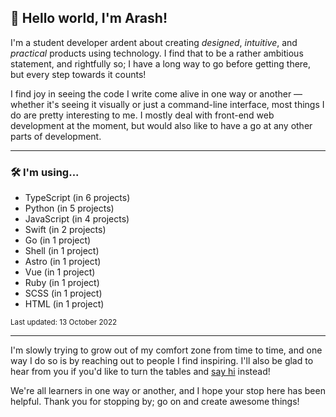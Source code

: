 
## 👋 Hello world, I'm Arash!

I'm a student developer ardent about creating <dfn title="in a way that is aesthetically pleasing">designed</dfn>, <dfn title="in a way that feels natural to a user">intuitive</dfn>, and <dfn title="in a way that serves some use">practical</dfn> products using technology. I find that to be a rather ambitious statement, and rightfully so; I have a long way to go before getting there, but every step towards it counts!

I find joy in seeing the code I write come alive in one way or another — whether it's seeing it visually or just a command-line interface, most things I do are pretty interesting to me. I mostly deal with front-end web development at the moment, but would also like to have a go at any other parts of development.

---

### 🛠 I'm using...

- TypeScript (in 6 projects)
- Python (in 5 projects)
- JavaScript (in 4 projects)
- Swift (in 2 projects)
- Go (in 1 project)
- Shell (in 1 project)
- Astro (in 1 project)
- Vue (in 1 project)
- Ruby (in 1 project)
- SCSS (in 1 project)
- HTML (in 1 project)

<sub>Last updated: 13 October 2022</sub>

---

I'm slowly trying to grow out of my comfort zone from time to time, and one way I do so is by reaching out to people I find inspiring. I'll also be glad to hear from you if you'd like to turn the tables and <a href="mailto:hello@arashnrim.me" target="_blank" rel="noreferrer">say hi</a> instead!

We're all learners in one way or another, and I hope your stop here has been helpful. Thank you for stopping by; go on and create awesome things!
